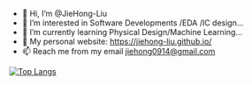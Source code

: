 - 👋 Hi, I’m @JieHong-Liu
- 👀 I’m interested in Software Developments /EDA /IC design...
- 🌱 I’m currently learning Physical Design/Machine Learning...
- 💞️ My personal website: https://jiehong-liu.github.io/
- 📫 Reach me from my email jiehong0914@gmail.com

[![Top Langs](https://github-readme-stats.vercel.app/api/top-langs/?username=JieHong-Liu)](https://github.com/JieHong-Liu/github-readme-stats)

<!---
JieHong-Liu/JieHong-Liu is a ✨ special ✨ repository because its `README.md` (this file) appears on your GitHub profile.
You can click the Preview link to take a look at your changes.
--->
